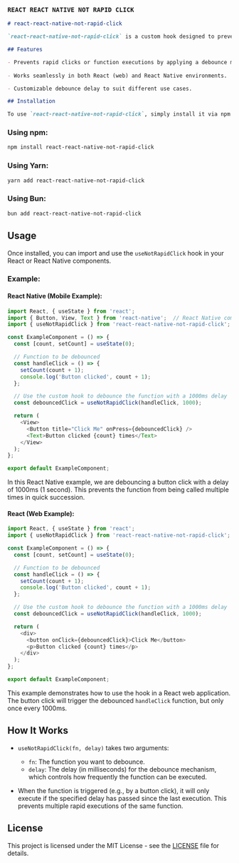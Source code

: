 
### `REACT REACT NATIVE NOT RAPID CLICK`

```markdown
# react-react-native-not-rapid-click

`react-react-native-not-rapid-click` is a custom hook designed to prevent rapid function executions by debouncing user actions like button clicks. It helps to avoid triggering the same action multiple times in quick succession, improving performance and user experience in both React and React Native applications.

## Features

- Prevents rapid clicks or function executions by applying a debounce mechanism.
  
- Works seamlessly in both React (web) and React Native environments.

- Customizable debounce delay to suit different use cases.

## Installation

To use `react-react-native-not-rapid-click`, simply install it via npm or yarn:

```

### Using npm:
```bash
npm install react-react-native-not-rapid-click
```

### Using Yarn:
```bash
yarn add react-react-native-not-rapid-click
```

### Using Bun:
```bash
bun add react-react-native-not-rapid-click
```

## Usage

Once installed, you can import and use the `useNotRapidClick` hook in your React or React Native components.

### Example:

#### React Native (Mobile Example):

```javascript
import React, { useState } from 'react';
import { Button, View, Text } from 'react-native';  // React Native components
import { useNotRapidClick } from 'react-react-native-not-rapid-click';

const ExampleComponent = () => {
  const [count, setCount] = useState(0);

  // Function to be debounced
  const handleClick = () => {
    setCount(count + 1);
    console.log('Button clicked', count + 1);
  };

  // Use the custom hook to debounce the function with a 1000ms delay
  const debouncedClick = useNotRapidClick(handleClick, 1000);

  return (
    <View>
      <Button title="Click Me" onPress={debouncedClick} />
      <Text>Button clicked {count} times</Text>
    </View>
  );
};

export default ExampleComponent;
```

In this React Native example, we are debouncing a button click with a delay of 1000ms (1 second). This prevents the function from being called multiple times in quick succession.

#### React (Web Example):

```javascript
import React, { useState } from 'react';
import { useNotRapidClick } from 'react-react-native-not-rapid-click';

const ExampleComponent = () => {
  const [count, setCount] = useState(0);

  // Function to be debounced
  const handleClick = () => {
    setCount(count + 1);
    console.log('Button clicked', count + 1);
  };

  // Use the custom hook to debounce the function with a 1000ms delay
  const debouncedClick = useNotRapidClick(handleClick, 1000);

  return (
    <div>
      <button onClick={debouncedClick}>Click Me</button>
      <p>Button clicked {count} times</p>
    </div>
  );
};

export default ExampleComponent;
```

This example demonstrates how to use the hook in a React web application. The button click will trigger the debounced `handleClick` function, but only once every 1000ms.

## How It Works

- `useNotRapidClick(fn, delay)` takes two arguments:
  - `fn`: The function you want to debounce.
  - `delay`: The delay (in milliseconds) for the debounce mechanism, which controls how frequently the function can be executed.

- When the function is triggered (e.g., by a button click), it will only execute if the specified delay has passed since the last execution. This prevents multiple rapid executions of the same function.

## License

This project is licensed under the MIT License - see the [LICENSE](LICENSE) file for details.
